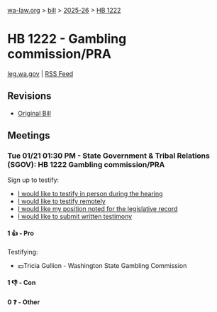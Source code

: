 [wa-law.org](/) > [bill](/bill/) > [2025-26](/bill/2025-26/) > [HB 1222](/bill/2025-26/hb/1222/)

# HB 1222 - Gambling commission/PRA
[leg.wa.gov](https://app.leg.wa.gov/billsummary?BillNumber=1222&Year=2025&Initiative=false) | [RSS Feed](./rss.xml)

## Revisions
* [Original Bill](1/)

## Meetings
### Tue 01/21 01:30 PM - State Government & Tribal Relations (SGOV): HB 1222 Gambling commission/PRA
Sign up to testify:
* [I would like to testify in person during the hearing](https://app.leg.wa.gov/csi/Testifier/Add?chamber=House&mId=32460&aId=161487&caId=24901&tId=1)
* [I would like to testify remotely](https://app.leg.wa.gov/csi/Testifier/Add?chamber=House&mId=32460&aId=161487&caId=24901&tId=2)
* [I would like my position noted for the legislative record](https://app.leg.wa.gov/csi/Testifier/Add?chamber=House&mId=32460&aId=161487&caId=24901&tId=3)
* [I would like to submit written testimony](https://app.leg.wa.gov/csi/Testifier/Add?chamber=House&mId=32460&aId=161487&caId=24901&tId=4)

#### 1 👍 - Pro
Testifying:
* 💵Tricia Gullion - Washington State Gambling Commission

#### 1 👎 - Con

#### 0 ❓ - Other
